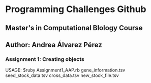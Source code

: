 # Programming Challenges Github

## Master's in Computational BIology Course
## Author: Andrea Álvarez Pérez

### Assignment 1: Creating objects

USAGE: $ruby Assignment1_AAP.rb gene_information.tsv seed_stock_data.tsv cross_data.tsv new_stock_file.tsv
